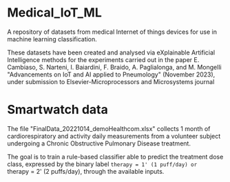 # Medical_IoT_ML
A repository of datasets from medical Internet of things devices for use in machine learning classification.

These datasets have been created and analysed via eXplainable Artificial Intelligence methods for the experiments carried out in the paper E. Cambiaso, S. Narteni, I. Baiardini, F. Braido, A. Paglialonga, and M. Mongelli "Advancements on IoT and AI applied to Pneumology" (November 2023), under submission to Elsevier-Microprocessors and Microsystems journal

# Smartwatch data

The file "FinalData_20221014_demoHealthcom.xlsx" collects 1 month of cardiorespiratory and activity daily measurements from a volunteer subject undergoing a Chronic Obstructive Pulmonary Disease treatment. 

The goal is to train a rule-based classifier able to predict the treatment dose class, expressed by the binary label `therapy = 1' (1 puff/day) or  `therapy = 2' (2 puffs/day), through the available inputs.
